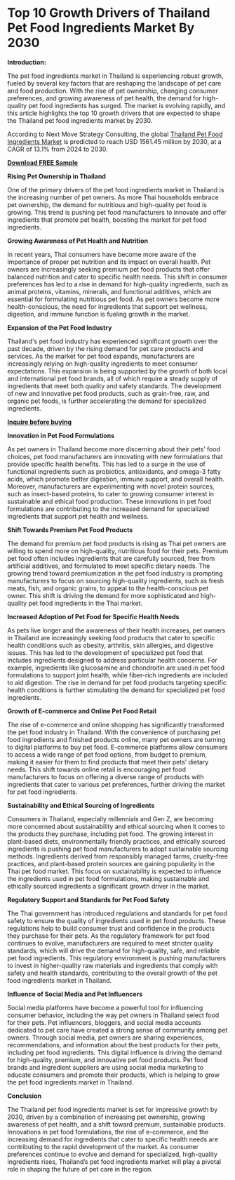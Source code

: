 # Top 10 Growth Drivers of Thailand Pet Food Ingredients Market By 2030

**Introduction:**

The pet food ingredients market in Thailand is experiencing robust growth, fueled by several key factors that are reshaping the landscape of pet care and food production. With the rise of pet ownership, changing consumer preferences, and growing awareness of pet health, the demand for high-quality pet food ingredients has surged. The market is evolving rapidly, and this article highlights the top 10 growth drivers that are expected to shape the Thailand pet food ingredients market by 2030.

According to Next Move Strategy Consulting, the global [Thailand Pet Food Ingredients Market](https://www.nextmsc.com/report/thailand-pet-food-ingredients-market) is predicted to reach USD 1561.45 million by 2030, at a CAGR of 13.1% from 2024 to 2030.

[**Download FREE Sample**](https://www.nextmsc.com/thailand-pet-food-ingredients-market/request-sample)

**Rising Pet Ownership in Thailand**

One of the primary drivers of the pet food ingredients market in Thailand is the increasing number of pet owners. As more Thai households embrace pet ownership, the demand for nutritious and high-quality pet food is growing. This trend is pushing pet food manufacturers to innovate and offer ingredients that promote pet health, boosting the market for pet food ingredients.

**Growing Awareness of Pet Health and Nutrition**

In recent years, Thai consumers have become more aware of the importance of proper pet nutrition and its impact on overall health. Pet owners are increasingly seeking premium pet food products that offer balanced nutrition and cater to specific health needs. This shift in consumer preferences has led to a rise in demand for high-quality ingredients, such as animal proteins, vitamins, minerals, and functional additives, which are essential for formulating nutritious pet food. As pet owners become more health-conscious, the need for ingredients that support pet wellness, digestion, and immune function is fueling growth in the market.

**Expansion of the Pet Food Industry**

Thailand's pet food industry has experienced significant growth over the past decade, driven by the rising demand for pet care products and services. As the market for pet food expands, manufacturers are increasingly relying on high-quality ingredients to meet consumer expectations. This expansion is being supported by the growth of both local and international pet food brands, all of which require a steady supply of ingredients that meet both quality and safety standards. The development of new and innovative pet food products, such as grain-free, raw, and organic pet foods, is further accelerating the demand for specialized ingredients.

[**Inquire before buying**](https://www.nextmsc.com/thailand-pet-food-ingredients-market/inquire-before-buying)

**Innovation in Pet Food Formulations**

As pet owners in Thailand become more discerning about their pets’ food choices, pet food manufacturers are innovating with new formulations that provide specific health benefits. This has led to a surge in the use of functional ingredients such as probiotics, antioxidants, and omega-3 fatty acids, which promote better digestion, immune support, and overall health. Moreover, manufacturers are experimenting with novel protein sources, such as insect-based proteins, to cater to growing consumer interest in sustainable and ethical food production. These innovations in pet food formulations are contributing to the increased demand for specialized ingredients that support pet health and wellness.

**Shift Towards Premium Pet Food Products**

The demand for premium pet food products is rising as Thai pet owners are willing to spend more on high-quality, nutritious food for their pets. Premium pet food often includes ingredients that are carefully sourced, free from artificial additives, and formulated to meet specific dietary needs. The growing trend toward premiumization in the pet food industry is prompting manufacturers to focus on sourcing high-quality ingredients, such as fresh meats, fish, and organic grains, to appeal to the health-conscious pet owner. This shift is driving the demand for more sophisticated and high-quality pet food ingredients in the Thai market.

**Increased Adoption of Pet Food for Specific Health Needs**

As pets live longer and the awareness of their health increases, pet owners in Thailand are increasingly seeking food products that cater to specific health conditions such as obesity, arthritis, skin allergies, and digestive issues. This has led to the development of specialized pet food that includes ingredients designed to address particular health concerns. For example, ingredients like glucosamine and chondroitin are used in pet food formulations to support joint health, while fiber-rich ingredients are included to aid digestion. The rise in demand for pet food products targeting specific health conditions is further stimulating the demand for specialized pet food ingredients.

**Growth of E-commerce and Online Pet Food Retail**

The rise of e-commerce and online shopping has significantly transformed the pet food industry in Thailand. With the convenience of purchasing pet food ingredients and finished products online, many pet owners are turning to digital platforms to buy pet food. E-commerce platforms allow consumers to access a wide range of pet food options, from budget to premium, making it easier for them to find products that meet their pets’ dietary needs. This shift towards online retail is encouraging pet food manufacturers to focus on offering a diverse range of products with ingredients that cater to various pet preferences, further driving the market for pet food ingredients.

**Sustainability and Ethical Sourcing of Ingredients**

Consumers in Thailand, especially millennials and Gen Z, are becoming more concerned about sustainability and ethical sourcing when it comes to the products they purchase, including pet food. The growing interest in plant-based diets, environmentally friendly practices, and ethically sourced ingredients is pushing pet food manufacturers to adopt sustainable sourcing methods. Ingredients derived from responsibly managed farms, cruelty-free practices, and plant-based protein sources are gaining popularity in the Thai pet food market. This focus on sustainability is expected to influence the ingredients used in pet food formulations, making sustainable and ethically sourced ingredients a significant growth driver in the market.

**Regulatory Support and Standards for Pet Food Safety**

The Thai government has introduced regulations and standards for pet food safety to ensure the quality of ingredients used in pet food products. These regulations help to build consumer trust and confidence in the products they purchase for their pets. As the regulatory framework for pet food continues to evolve, manufacturers are required to meet stricter quality standards, which will drive the demand for high-quality, safe, and reliable pet food ingredients. This regulatory environment is pushing manufacturers to invest in higher-quality raw materials and ingredients that comply with safety and health standards, contributing to the overall growth of the pet food ingredients market in Thailand.

**Influence of Social Media and Pet Influencers**

Social media platforms have become a powerful tool for influencing consumer behavior, including the way pet owners in Thailand select food for their pets. Pet influencers, bloggers, and social media accounts dedicated to pet care have created a strong sense of community among pet owners. Through social media, pet owners are sharing experiences, recommendations, and information about the best products for their pets, including pet food ingredients. This digital influence is driving the demand for high-quality, premium, and innovative pet food products. Pet food brands and ingredient suppliers are using social media marketing to educate consumers and promote their products, which is helping to grow the pet food ingredients market in Thailand.

**Conclusion**

The Thailand pet food ingredients market is set for impressive growth by 2030, driven by a combination of increasing pet ownership, growing awareness of pet health, and a shift toward premium, sustainable products. Innovations in pet food formulations, the rise of e-commerce, and the increasing demand for ingredients that cater to specific health needs are contributing to the rapid development of the market. As consumer preferences continue to evolve and demand for specialized, high-quality ingredients rises, Thailand’s pet food ingredients market will play a pivotal role in shaping the future of pet care in the region.
